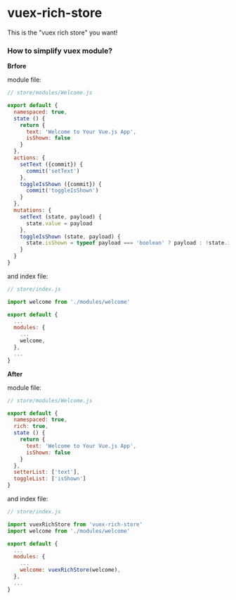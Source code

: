 # vuex-rich-store

This is the "vuex rich store" you want!

### How to simplify vuex module?

**Brfore**

module file:

``` javascript
// store/modules/Welcome.js

export default {
  namespaced: true,
  state () {
    return {
      text: 'Welcome to Your Vue.js App',
      isShown: false
    }
  },
  actions: {
    setText ({commit}) {
      commit('setText')
    },
    toggleIsShown ({commit}) {
      commit('toggleIsShown')
    }
  },
  mutations: {
    setText (state, payload) {
      state.value = payload
    },
    toggleIsShown (state, payload) {
      state.isShown = typeof payload === 'boolean' ? payload : !state.isShown
    }
  }
}
```

and index file:

``` javascript
// store/index.js

import welcome from './modules/welcome'

export default {
  ...
  modules: {
    ...
    welcome,
  },
  ...
}
```

**After**

module file:

``` javascript
// store/modules/Welcome.js

export default {
  namespaced: true,
  rich: true,
  state () {
    return {
      text: 'Welcome to Your Vue.js App',
      isShown: false
    }
  },
  setterList: ['text'],
  toggleList: ['isShown']
}
```

and index file:

``` javascript
// store/index.js

import vuexRichStore from 'vuex-rich-store'
import welcome from './modules/welcome'

export default {
  ...
  modules: {
    ...
    welcome: vuexRichStore(welcome),
  },
  ...
}
```